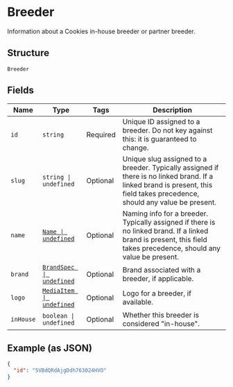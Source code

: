 
# Breeder

Information about a Cookies in-house breeder or partner breeder.

## Structure

`Breeder`

## Fields

| Name | Type | Tags | Description |
|  --- | --- | --- | --- |
| `id` | `string` | Required | Unique ID assigned to a breeder. Do not key against this: it is guaranteed to change. |
| `slug` | `string \| undefined` | Optional | Unique slug assigned to a breeder. Typically assigned if there is no linked brand. If a linked brand is present, this field takes precedence, should any value be present. |
| `name` | [`Name \| undefined`](/doc/models/name.md) | Optional | Naming info for a breeder. Typically assigned if there is no linked brand. If a linked brand is present, this field takes precedence, should any value be present. |
| `brand` | [`BrandSpec \| undefined`](/doc/models/brand-spec.md) | Optional | Brand associated with a breeder, if applicable. |
| `logo` | [`MediaItem \| undefined`](/doc/models/media-item.md) | Optional | Logo for a breeder, if available. |
| `inHouse` | `boolean \| undefined` | Optional | Whether this breeder is considered "in-house". |

## Example (as JSON)

```json
{
  "id": "5VBdQRdAjgDdh763024HVO"
}
```

